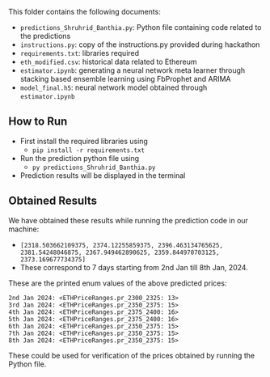 This folder contains the following documents:

- `predictions_Shruhrid_Banthia.py`: Python file containing code related to the predictions
- `instructions.py`: copy of the instructions.py provided during hackathon
- `requirements.txt`: libraries required
- `eth_modified.csv`: historical data related to Ethereum
- `estimator.ipynb`: generating a neural network meta learner through stacking based ensemble learning using FbProphet and ARIMA
- `model_final.h5`: neural network model obtained through `estimator.ipynb`

## How to Run

- First install the required libraries using
  - `pip install -r requirements.txt`
- Run the prediction python file using
  - `py predictions_Shruhrid_Banthia.py`
- Prediction results will be displayed in the terminal

## Obtained Results

We have obtained these results while running the prediction code in our machine:

- `[2318.503662109375, 2374.12255859375, 2396.463134765625, 2381.54248046875, 2367.949462890625, 2359.844970703125, 2373.169677734375]`
- These correspond to 7 days starting from 2nd Jan till 8th Jan, 2024.

These are the printed enum values of the above predicted prices:

```
2nd Jan 2024: <ETHPriceRanges.pr_2300_2325: 13>
3rd Jan 2024: <ETHPriceRanges.pr_2350_2375: 15>
4th Jan 2024: <ETHPriceRanges.pr_2375_2400: 16>
5th Jan 2024: <ETHPriceRanges.pr_2375_2400: 16>
6th Jan 2024: <ETHPriceRanges.pr_2350_2375: 15>
7th Jan 2024: <ETHPriceRanges.pr_2350_2375: 15>
8th Jan 2024: <ETHPriceRanges.pr_2350_2375: 15>
```

These could be used for verification of the prices obtained by running the Python file.
